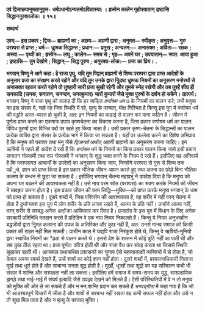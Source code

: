 **एवं द्विजाछयानुमतानुवृत्त-** **धर्मप्रधानोऽन्यतमोऽवितास्या: ।** **ह्रस्वेन कालेन गृहोपयातान्** **द्रष्टासि सिद्धाननुरक्तलोक: ॥ १५॥** 

**शब्दार्थ** 

**एवम्—** **इस प्रकार** **; द्विज—** **ब्राह्मणों का** **; अछय—** **अग्रणी द्वारा** **; अनुमत—** **स्वीकृत** **; अनुवृत्त—** **गुरु परश्परा से प्राप्त** **; धर्म—** **धाॢमक सिद्धान्त** **; प्रधान:—** **प्रमुख** **; अन्यतम:—** **अनासक्त** **; अविता—** **रक्षक** **; अस्या:—** **पृथ्वी का** **; ह्रस्वेन—** **लघु** **; कालेन—** **समय से** **; गृह—** **अपने घर** **; उपयातान्—** **स्वत: आया हुआ** **; द्रष्टासि—** **तुम देखोगे** **; सिद्धान्—** **सिद्ध पुरुष** **; अनुरक्त-लोक:—** **प्रजा** **का प्रिय।** **.** 

**भगवान् विष्णु ने आगे कहा : हे राजा पृथु, यदि तुम विद्वान् ब्राह्मणों से शिष्य परश्परा द्वारा** **प्राप्त आदेशों के अनुसार प्रजा का संरक्षण करते रहोगे और यदि तुम उनके द्वारा निॢदष्ट धाॢमक** **नियमों का अनुसरण मनोरथों से अनासक्त रहकर करते रहोगे तो तुश्हारी सारी प्रजा सुखी रहेगी** **और तुमसे स्नेह रखेगी और तब तुश्हें शीघ्र ही सनकादि (सनक, सनातन, सनन्दन, सनत्कुमार)** **चारों कुमारों जैसे मुक्त पुरुषों के दर्शन हो सकेंगे।** **तात्पर्य :** भगवान् विष्णु ने राजा पृथु को सलाह दी कि हर व्यकि्त *वर्णाश्रम धम* ü के नियमों का पालन करे; तभी मनुष्य का इस संसार में, चाहे वह जिस स्थिति में रहे, मृत्यु के पश्चात्, मोक्ष निश्चित है किन्तु इस युग में वर्णाश्रम धर्म की पद्धति अस्त-व्यस्त हो चुकी है, अत: इन नियमों का कड़ाई से पालन कर पाना कठिन है। जीवन में पूर्णता प्राप्त करने का एकमात्र उपाय कृष्णचेतना का विकास करना है, जिस प्रकार वर्णाश्रम धर्म का पालन विविध पुरुषों द्वारा विभिन्न पदों पर रहते हुए किया जाता है। उसी प्रकार कृष्ण-चेतना के सिद्धान्तों का पालन प्रत्येक व्यक्ति द्वारा संसार के प्रत्येक भाग में किया जा सकता है। यहाँ पर उल्लेख करने का विशेष अभिप्राय है कि मनुष्य को पराशर तथा मनु जैसे *द्विजाग्य्रों* अर्थात् अग्रणी ब्राह्मणों का अनुसरण करना चाहिए। इन ऋषियों ने पहले ही आदेश दे रखे हैं कि *वर्णाश्रम* धर्म के नियमों का किस प्रकार पालन किया जाये इसी प्रकार सनातन गोस्वामी तथा रूप गोस्वामी ने भगवान् के शुद्ध भक्त बनने के नियम दे रखे हैं। इसीलिए यह अनिवार्य है कि परश्परागत आचार्यों के उपदेशों का अनुसरण किया जाय, जिन्होंने परश्परा से गुरू से शिष्य तक पहँुचे, ज्ञान को प्राप्त किया है इस प्रकार भौतिक जीवन-यापन करते हुए तथा अपना पद छोड़े बिना भौतिक कल्मष के बन्धन से छूटा जा सकता है। इसीलिए भगवान् चैतन्य महाप्रभु ने उपदेश दिया है कि मनुष्य को अपना घर बदलने की आवश्यकता नहीं है। उसे मात्र परम स्रोत (परश्परा) का श्रवण करके नियमों को जीवन में व्यवहृत करना होता है। इस प्रकार जीवन की परम सिद्धि—मुक्ति—को प्राप्त करके मनुष्य भगवान् के धाम को प्राप्त हो सकता है। दूसरे शब्दों में, जिस परिवर्तन की आवश्यकता है, वह शरीर में नहीं वरन् चेतना में होता है दुर्भाग्यवश इस युग में लोग शरीर के प्रति लगाव रखते हैं, आत्मा के प्रति नहीं। उन्होंने आत्मा नहीं, वरन् शरीर से सश्बद्ध अनेक *वादों* का आविष्कार कर लिया है। प्रजातंत्र के इस युग में विधान के लिए अनेक सरकारी प्रतिनिधि मतदान करते हैं प्रतिदिन वे एक नया नियम निकालते हैं। किन्तु ये नियम अनुभवहीन बद्धजीवों द्वारा निॢमत कल्पना की उपज के अतिरिक्त और कुछ नहीं हैं, अत: उनसे मानव समाज को किसी प्रकार की राहत नहीं मिल सकती। प्राचीन काल में यद्यपि राजा निरंकुश होते थे, किन्तु वे ऋषियों-मुनियों द्वारा स्थापित नियमों का ²ढ़ता से पालन करते थे। इससे देश के शासन में कोई त्रुटि नहीं आ पाती थी और सब कुछ ठीक रहता था। प्रजा पूर्णत: पवित्र होती थी और राजा वैध कर संग्रह करता था जिससे स्थिति सुखकर रहती थी। आजकल तथाकथित प्रशासकों का चुनाव ऐसे महत्त्वाकांक्षी व्यक्तियों में से होता है, जो केवल अपना स्वार्थ देखते हैं, उन्हें शाषों का कोई ज्ञान नहीं होता। दूसरे शब्दों में, प्रशासनाधिकारी नितान्त मूर्ख तथा धूर्त होते हैं और सामान्य जनता शूद्र होती है। मूर्खों, धूत्र्तों तथा शूद्रों का यह सश्मिलन कभी भी संसार में शान्ति और सश्पन्नता नहीं ला सकता। इसीलिए हमें समाज में समय-समय पर युद्ध, साश्प्रदायिक झगड़े तथा भाई-भाई में संघर्ष इत्यादि जैसे उपद्रव देखने को मिलते हैं। ऐसी परिस्थितियों में वे न तो मनुष्य को मुक्ति की ओर ले जा सकते हैं और न मन:शान्ति प्रदान कर सकते हैं *भगवद्गीता* में कहा गया है कि जो भी आडश्बरपूर्ण विचारों में जीता है और शाषों से सश्बन्ध नहीं रखता वह कभी सफल नहीं होता और उसे न तो सुख मिल पाता है और न मृत्यु के पश्चात् मुक्ति।  